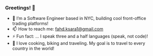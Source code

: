 ### Greetings! 👋

- 🌱 I’m a Software Engineer based in NYC, building cool front-office trading platforms!
- 📫 How to reach me: fahd.ksara1@gmail.com
- ⚡ Fun fact: ... I speak three and a half languages (speak, not code)!
- 💬 I love cooking, biking and traveling. My goal is to travel to every country in the world!



